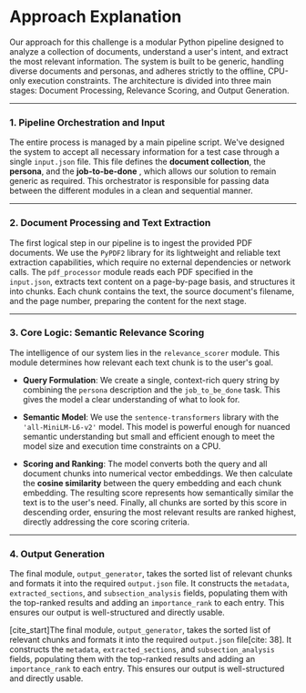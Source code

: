 # Approach Explanation

Our approach for this challenge is a modular Python pipeline designed to analyze a collection of documents, understand a user's intent, and extract the most relevant information. The system is built to be generic, handling diverse documents and personas, and adheres strictly to the offline, CPU-only execution constraints. The architecture is divided into three main stages: Document Processing, Relevance Scoring, and Output Generation.

***

### **1. Pipeline Orchestration and Input**

The entire process is managed by a main pipeline script. We've designed the system to accept all necessary information for a test case through a single `input.json` file. This file defines the **document collection**, the **persona**, and the **job-to-be-done** , which allows our solution to remain generic as required. This orchestrator is responsible for passing data between the different modules in a clean and sequential manner.

***

### **2. Document Processing and Text Extraction**

The first logical step in our pipeline is to ingest the provided PDF documents. We use the `PyPDF2` library for its lightweight and reliable text extraction capabilities, which require no external dependencies or network calls. The `pdf_processor` module reads each PDF specified in the `input.json`, extracts text content on a page-by-page basis, and structures it into chunks. Each chunk contains the text, the source document's filename, and the page number, preparing the content for the next stage.

***

### **3. Core Logic: Semantic Relevance Scoring**

The intelligence of our system lies in the `relevance_scorer` module. This module determines how relevant each text chunk is to the user's goal.

* **Query Formulation**: We create a single, context-rich query string by combining the `persona` description and the `job_to_be_done` task. This gives the model a clear understanding of what to look for.

* **Semantic Model**: We use the `sentence-transformers` library with the `'all-MiniLM-L6-v2'` model. This model is powerful enough for nuanced semantic understanding but small and efficient enough to meet the model size and execution time constraints on a CPU.

* **Scoring and Ranking**: The model converts both the query and all document chunks into numerical vector embeddings. We then calculate the **cosine similarity** between the query embedding and each chunk embedding. The resulting score represents how semantically similar the text is to the user's need. Finally, all chunks are sorted by this score in descending order, ensuring the most relevant results are ranked highest, directly addressing the core scoring criteria.

***

### **4. Output Generation**

The final module, `output_generator`, takes the sorted list of relevant chunks and formats it into the required `output.json` file. It constructs the `metadata`, `extracted_sections`, and `subsection_analysis` fields, populating them with the top-ranked results and adding an `importance_rank` to each entry. This ensures our output is well-structured and directly usable.

[cite_start]The final module, `output_generator`, takes the sorted list of relevant chunks and formats it into the required `output.json` file[cite: 38]. It constructs the `metadata`, `extracted_sections`, and `subsection_analysis` fields, populating them with the top-ranked results and adding an `importance_rank` to each entry. This ensures our output is well-structured and directly usable.
